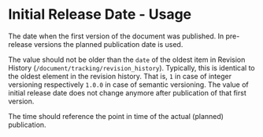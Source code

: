 # Initial Release Date - Usage

The date when the first version of the document was published.
In pre-release versions the planned publication date is used.

The value should not be older than the `date` of the oldest item in Revision History (`/document/tracking/revision_history`).
Typically, this is identical to the oldest element in the revision history.
That is, `1` in case of integer versioning respectively `1.0.0` in case of semantic versioning.
The value of initial release date does not change anymore after publication of that first version.

The time should reference the point in time of the actual (planned) publication.
